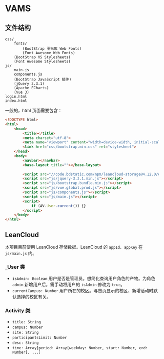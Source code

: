 # VAMS

## 文件结构
```
css/
    fonts/
        (BootStrap 图标库 Web Fonts)
        (Font Awesome Web Fonts)
    (BootStrap V5 Stylesheets)
    (Font Awesome Stylesheets)
js/
    main.js
    components.js
    (BootStrap JavaScript 插件)
    (jQuery 3.3.1)
    (Apache ECharts)
    (Vue 3)
login.html
index.html
```

一般的，html 页面需要包含：

```html
<!DOCTYPE html>
<html>
    <head>
        <title></title>
        <meta charset="utf-8">
        <meta name="viewport" content="width=device-width, initial-scale=1">
        <link href="css/bootstrap.min.css" rel="stylesheet">
    </head>
    <body>
        <navbar></navbar>
        <base-layout title=""></base-layout>
        
        <script src="//code.bdstatic.com/npm/leancloud-storage@4.12.0/dist/av-min.js"></script>
        <script src="js/jquery-3.3.1.min.js"></script>
        <script src="js/bootstrap.bundle.min.js"></script>
        <script src="js/vue.global.prod.js"></script>
        <script src="js/components.js"></script>
        <script src="js/main.js"></script>
        <script>
            if (AV.User.current()) {}
        </script>
    </body>
</html>
```

## LeanCloud
本项目目前使用 LeanCloud 存储数据。LeanCloud 的 `appId`、`appKey` 在 `js/main.js` 内。

### _User 类
* `isAdmin: Boolean` 用户是否是管理员。想简化查询用户角色的产物。为角色 `admin` 新增用户后，需手动将用户的 `isAdmin` 修改为 `true`。
* `currentCampus: Number` 用户所在的校区。与首页显示的校区、新增活动时默认选择的校区有关。

### Activity 类
* `title: String`
* `campus: Number`
* `site: String`
* `participantsLimit: Number`
* `desc: String`
* `time: Array[period: Array[weekday: Number, start: Number, end: Number], ...]`